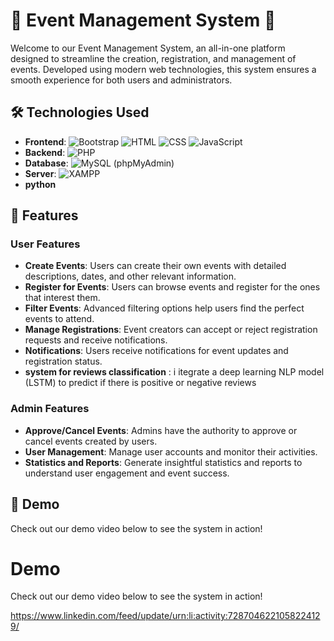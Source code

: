 

# 🎉 Event Management System 🎉

Welcome to our Event Management System, an all-in-one platform designed to streamline the creation, registration, and management of events. Developed using modern web technologies, this system ensures a smooth experience for both users and administrators.



## 🛠 Technologies Used
- **Frontend**: ![Bootstrap](https://img.shields.io/badge/Bootstrap-563D7C?style=flat&logo=bootstrap&logoColor=white) ![HTML](https://img.shields.io/badge/HTML5-E34F26?style=flat&logo=html5&logoColor=white) ![CSS](https://img.shields.io/badge/CSS3-1572B6?style=flat&logo=css3&logoColor=white) ![JavaScript](https://img.shields.io/badge/JavaScript-F7DF1E?style=flat&logo=javascript&logoColor=black)
- **Backend**: ![PHP](https://img.shields.io/badge/PHP-777BB4?style=flat&logo=php&logoColor=white)
- **Database**: ![MySQL](https://img.shields.io/badge/MySQL-4479A1?style=flat&logo=mysql&logoColor=white) (phpMyAdmin)
- **Server**: ![XAMPP](https://img.shields.io/badge/XAMPP-FB7A24?style=flat&logo=xampp&logoColor=white)
- **python**

## 🚀 Features

### User Features
- **Create Events**: Users can create their own events with detailed descriptions, dates, and other relevant information.
- **Register for Events**: Users can browse events and register for the ones that interest them.
- **Filter Events**: Advanced filtering options help users find the perfect events to attend.
- **Manage Registrations**: Event creators can accept or reject registration requests and receive notifications.
- **Notifications**: Users receive notifications for event updates and registration status.
- **system for reviews classification** : i itegrate a deep learning NLP model (LSTM) to predict if there is positive or negative reviews 

### Admin Features
- **Approve/Cancel Events**: Admins have the authority to approve or cancel events created by users.
- **User Management**: Manage user accounts and monitor their activities.
- **Statistics and Reports**: Generate insightful statistics and reports to understand user engagement and event success.

## 🎥 Demo

Check out our demo video below to see the system in action!

# Demo

Check out our demo video below to see the system in action!

https://www.linkedin.com/feed/update/urn:li:activity:7287046221058224129/

